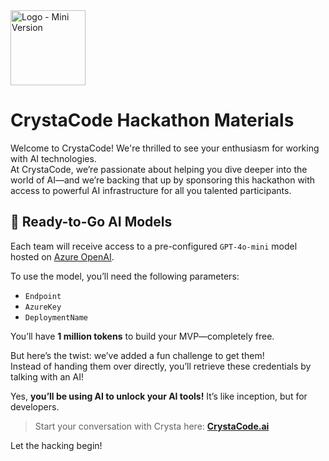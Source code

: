 <img width="120px" alt="Logo - Mini Version" src="https://github.com/user-attachments/assets/f815d1d7-0d91-4423-b843-c44e1d2b35c1" />

# CrystaCode Hackathon Materials

Welcome to CrystaCode! We're thrilled to see your enthusiasm for working with AI technologies.  
At CrystaCode, we’re passionate about helping you dive deeper into the world of AI—and we’re backing that up by sponsoring this hackathon with access to powerful AI infrastructure for all you talented participants.





## 🚀 Ready-to-Go AI Models

Each team will receive access to a pre-configured `GPT-4o-mini` model hosted on [Azure OpenAI](https://azure.microsoft.com/en-us/products/ai-foundry/models/openai).

To use the model, you’ll need the following parameters:
- `Endpoint`
- `AzureKey`
- `DeploymentName`

You’ll have **1 million tokens** to build your MVP—completely free.

But here’s the twist: we’ve added a fun challenge to get them!  
Instead of handing them over directly, you’ll retrieve these credentials by talking with an AI!

Yes, **you’ll be using AI to unlock your AI tools!** It’s like inception, but for developers.

> Start your conversation with Crysta here: **[CrystaCode.ai](https://crystacode.ai)**

Let the hacking begin! 
